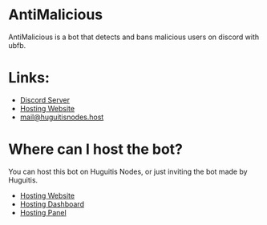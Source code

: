 # AntiMalicious
AntiMalicious is a bot that detects and bans malicious users on discord with ubfb.
# Links:
- [Discord Server](https://discord.gg/CVbPZRt9yG)
- [Hosting Website](https://huguitisnodes.host)
- mail@huguitisnodes.host

# Where can I host the bot?

You can host this bot on Huguitis Nodes, or just inviting the bot made by Huguitis.

- [Hosting Website](https://huguitisnodes.host)
- [Hosting Dashboard](https://dash.huguitisnodes.host)
- [Hosting Panel](https://panel.huguitisnodes.host)

